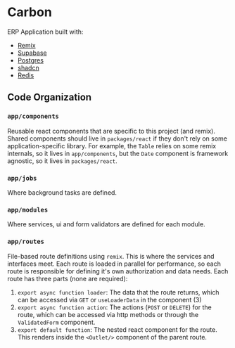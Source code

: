 # Carbon

ERP Application built with:

- [Remix](https://remix.run)
- [Supabase](https://supabase.com/)
- [Postgres](https://postgresql.org/)
- [shadcn](https://ui.shadcn.com/)
- [Redis](https://redis.io)

## Code Organization

### `app/components`

Reusable react components that are specific to this project (and remix). Shared components should live in `packages/react` if they don't rely on some application-specific library. For example, the `Table` relies on some remix internals, so it lives in `app/components`, but the `Date` component is framework agnostic, so it lives in `packages/react`.

### `app/jobs`

Where background tasks are defined.

### `app/modules`

Where services, ui and form validators are defined for each module.

### `app/routes`

File-based route definitions using `remix`. This is where the services and interfaces meet. Each route is loaded in parallel for performance, so each route is responsible for defining it's own authorization and data needs. Each route has three parts (none are required):

1. `export async function loader`: The data that the route returns, which can be accessed via `GET` or `useLoaderData` in the component (3)
2. `export async function action`: The actions (`POST` or `DELETE`) for the route, which can be accessed via http methods or through the `ValidatedForm` component.
3. `export default function`: The nested react component for the route. This renders inside the `<Outlet/>` component of the parent route.
